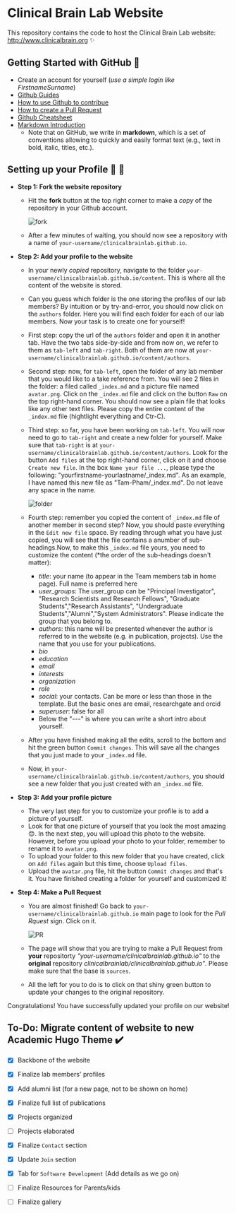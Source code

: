 # Clinical Brain Lab Website

This repository contains the code to host the Clinical Brain Lab website: http://www.clinicalbrain.org ✨

## Getting Started with GitHub :memo:
- Create an account for yourself (*use a simple login like FirstnameSurname*)
- [Github Guides](https://guides.github.com/)
- [How to use Github to contribue](https://neurokit2.readthedocs.io/en/latest/contributing/contributing.html#how-to-use-github-to-contribute)
- [How to create a Pull Request](https://www.earthdatascience.org/courses/intro-to-earth-data-science/git-github/github-collaboration/how-to-submit-pull-requests-on-github/)
- [Github Cheatsheet](https://github.com/tiimgreen/github-cheat-sheet)
- [Markdown Introduction](https://guides.github.com/features/mastering-markdown/)
  - Note that on GitHub, we write in **markdown**, which is a set of conventions allowing to quickly and easily format text (e.g., text in bold, italic, titles, etc.).


## Setting up your Profile :woman: :man:

- **Step 1: Fork the website repository**
  - Hit the **fork** button at the top right corner to make a *copy* of the repository in your Github account.

    ![fork](https://github.com/RealityBending/Onboarding/blob/master/img/fork-repo.png)

   -  After a few minutes of waiting, you should now see a repository with a name of `your-username/clinicalbrainlab.github.io`.

 - **Step 2: Add your profile to the website**
   - In your newly *copied* repository, navigate to the folder `your-username/clinicalbrainlab.github.io/content`. This is where all the content of the website is stored.
   - Can you guess which folder is the one storing the profiles of our lab members? By intuition or by try-and-error, you should now click on the `authors` folder. Here you will find each folder for each of our lab members. Now your task is to create one for yourself!
   - First step: copy the url of the `authors` folder and open it in another tab. Have the two tabs side-by-side and from now on, we refer to them as `tab-left` and `tab-right`. Both of them are now at `your-username/clinicalbrainlab.github.io/content/authors`.
   - Second step: now, for `tab-left`, open the folder of any lab member that you would like to a take reference from. You will see 2 files in the folder: a filed called `_index.md` and a picture file named `avatar.png`. Click on the `_index.md` file and click on the button `Raw` on the top right-hand corner. You should now see a plain file that looks like any other text files. Please copy the entire content of the `_index.md` file (hightlight everything and Ctr-C).
   - Third step: so far, you have been working on `tab-left`. You will now need to go to `tab-right` and create a new folder for yourself. Make sure that `tab-right` is at `your-username/clinicalbrainlab.github.io/content/authors`. Look for the button `Add files` at the top right-hand corner, click on it and choose `Create new file`. In the box `Name your file ...`, please type the following: "yourfirstname-yourlastname/_index.md". As an example, I have named this new file as "Tam-Pham/_index.md". Do not leave any space in the name. 
 
      ![folder](https://github.com/RealityBending/Onboarding/blob/master/img/create-folder.PNG) 
 
   - Fourth step: remember you copied the content of `_index.md` file of another member in second step? Now, you should paste everything in the `Edit new file` space. By reading through what you have just copied, you will see that the file contains a anumber of sub-headings.Now, to make this `_index.md` file yours, you need to customize the content (*the order of the sub-headings doesn't matter):
        - *title*: your name (to appear in the Team members tab in home page). Full name is preferred here
        - *user_groups*: The user_group can be "Principal Investigator", "Research Scientists and Research Fellows", "Graduate Students","Research Assistants", "Undergraduate Students","Alumni","System Administrators". Please indicate the group that you belong to. 
        - *authors*: this name will be presented whenever the author is referred to in the website (e.g. in publication, projects). Use the name that you use for your publications.
        - *bio*
        - *education*
        - *email*
        - *interests*
        - *organization*
        - *role*
        - *social*: your contacts. Can be more or less than those in the template. But the basic ones are email, researchgate and orcid
        - *superuser*: false for all
        - Below the "---" is where you can write a short intro about yourself.
    - After you have finished making all the edits, scroll to the bottom and hit the green button `Commit changes`. This will save all the changes that you just made to your `_index.md` file.
    - Now, in `your-username/clinicalbrainlab.github.io/content/authors`, you should see a new folder that you just created with an `_index.md` file.
  - **Step 3: Add your profile picture**
    - The very last step for you to customize your profile is to add a picture of yourself.
    - Look for that one picture of yourself that you look the most amazing 😊. In the next step, you will upload this photo to the website. However, before you upload your photo to your folder, remember to rename it to `avatar.png`.
    - To upload your folder to this new folder that you have created, click on `Add files` again but this time, choose `Upload files`. 
    - Upload the `avatar.png` file, hit the button `Commit changes` and that's it. You have finished creating a folder for yourself and customized it!

  - **Step 4: Make a Pull Request**
    - You are almost finished! Go back to `your-username/clinicalbrainlab.github.io` main page to look for the *Pull Rquest* sign. Click on it.

      ![PR](https://github.com/RealityBending/Onboarding/blob/master/img/PR.png)

    - The page will show that you are trying to make a Pull Request from **your** repositorty *"your-username/clinicalbrainlab.github.io"* to the **original** repository *clinicalbrainlab/clinicalbrainlab.github.io"*. Please make sure that the base is `sources`.
    - All the left for you to do is to click on that shiny green button to update your changes to the original repository.

Congratulations! You have successfully updated your profile on our website!



## To-Do: Migrate content of website to new Academic Hugo Theme :heavy_check_mark:

- [x] Backbone of the website
- [x] Finalize lab members' profiles
- [x] Add alumni list (for a new page, not to be shown on home)
- [x] Finalize full list of publications
- [x] Projects organized
- [ ] Projects elaborated
- [x] Finalize `Contact` section
- [x] Update `Join` section
- [x] Tab for `Software Development` (Add details as we go on)
- [ ] Finalize Resources for Parents/kids
- [ ] Finalize gallery

